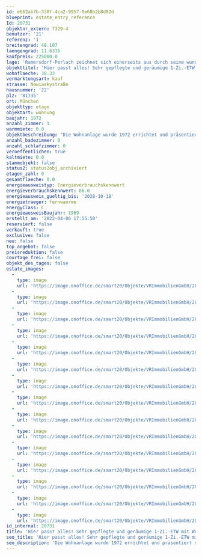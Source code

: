 ```yaml
---
id: e662ab7b-330f-4ca2-9957-0e68b2b8d82d
blueprint: estate_entry_reference
Id: 20731
objektnr_extern: 7329-4
benutzer: '21'
referenz: '1'
breitengrad: 48.107
laengengrad: 11.6316
kaufpreis: 225000.0
lage: 'Ramersdorf-Perlach zeichnet sich einerseits aus durch seine wunderschönen Naherholungsgebiete und andererseits durch seine unmittelbare Nähe zum Zentrum der bayerischen Landeshauptstadt. Der Stadtkern der Metropole München mit zahlreichen Einkaufsmöglichkeiten und Sehenswürdigkeiten wie dem Marienplatz, dem Englischen Garten, Schloss Nymphenburg, der Frauenkirche und vielem mehr ist in nur wenigen Minuten per Auto oder den öffentlichen Verkehrsmitteln erreichbar. Die Wohnung befindet sich in der Nähe zur U-Bahn-Station Quiddestraße sowie Neuperlach Zentrum. Eine schnelle Verkehrsanbindung an die A8 sowie den Mittleren Ring ist ebenfalls gegeben. Kleinere Geschäfte für den täglichen Bedarf, Supermärkte, Banken, Ärzte und Apotheken, ebenso wie Kindergärten und Grundschulen sind zu Fuß in wenigen Minuten zu erreichen. Mit dem Perlacher Forst, dem Truderinger Wald und dem Ostpark inklusive Eislaufstadion und Michaelibad stehen Erholungs- und Freizeitflächen reichlich zur Verfügung.'
objekttitel: 'Hier passt alles! Sehr gepflegte und geräumige 1-Zi.-ETW mit Wohnküche'
wohnflaeche: 38.33
vermarktungsart: kauf
strasse: Nawiaskystraße
hausnummer: '22'
plz: '81735'
ort: München
objekttyp: etage
objektart: wohnung
baujahr: 1972
anzahl_zimmer: 1
warmmiete: 0.0
objektbeschreibung: "Die Wohnanlage wurde 1972 errichtet und präsentiert sich in einem guten Zustand. 2012 wurde die Anlage komplett saniert. Die 1 Zimmer-Eigentumswohnung mit Wohnküche liegt im 4. Obergeschoss (Personenaufzug). Im Wohn- bzw. Schlafraum ist Echtholzparkett, in den restlichen Flächen sind Fliesen verlegt.\r\n\r\nVom praktisch geschnittenen Flur der Wohnung erreichen Sie das Badezimmer, den Wohn-/Schlafbereich und über diesen eine nahezu neuwertige Wohnküche mit Essecke. Das Bad verfügt über einen Waschtisch, eine Badewanne und ein WC. Die Stadtwohnung verfügt über keinen Balkon. Ein geräumiger Abstellraum im Keller ergänzt das Raumangebot.  \r\n\r\nEin Fahrradkeller und ein Tiefgaragenstellplatz (Kaufpreis: 20.000,- €) runden das Angebot ab.\r\n\r\nDas aktuelle Hausgeld beträgt monatlich 199,00 €. \r\n\r\nAktuell ist die Wohnung vermietet. \r\nDie Nettomieteinnahmen belaufen sich p.a. auf 7.284,00 €. \r\n\r\nKP Eigentumswohnung:                      225.000,00 €\r\nKP TG - Stellplatz                                     20.000,00 €\r\nKP Gesamt:                                            245.000,00 €"
anzahl_badezimmer: 0
anzahl_schlafzimmer: 0
veroeffentlichen: true
kaltmiete: 0.0
stammobjekt: false
status2: status2obj_archiviert
etagen_zahl: 0
gesamtflaeche: 0.0
energieausweistyp: Energieverbrauchskennwert
energieverbrauchskennwert: 86.0
energieausweis_gueltig_bis: '2028-10-18'
energietraeger: fernwaerme
energyClass: C
energieausweisBaujahr: 1969
erstellt_am: '2022-04-06 17:55:50'
reserviert: false
verkauft: true
exclusive: false
neu: false
top_angebot: false
preisreduktion: false
courtage_frei: false
objekt_des_tages: false
estate_images:
  -
    type: image
    url: 'https://image.onoffice.de/smart20/Objekte/VRImmobilienGmbH/20731/24907994-52d1-4489-9907-02de98d34883.jpg'
  -
    type: image
    url: 'https://image.onoffice.de/smart20/Objekte/VRImmobilienGmbH/20731/874494f4-8477-4ede-95f3-143c3454025a.jpg'
  -
    type: image
    url: 'https://image.onoffice.de/smart20/Objekte/VRImmobilienGmbH/20731/e8cc8cab-bc23-4ab6-b031-20af6d4fb3e6.jpg'
  -
    type: image
    url: 'https://image.onoffice.de/smart20/Objekte/VRImmobilienGmbH/20731/def6a091-f9be-4633-8d68-678bb6b460b0.jpg'
  -
    type: image
    url: 'https://image.onoffice.de/smart20/Objekte/VRImmobilienGmbH/20731/1f4ddef1-6f7f-4586-9be7-0b91a7b68a7a.jpg'
  -
    type: image
    url: 'https://image.onoffice.de/smart20/Objekte/VRImmobilienGmbH/20731/dd7eef5d-4853-478a-a124-706c7543816f.jpg'
  -
    type: image
    url: 'https://image.onoffice.de/smart20/Objekte/VRImmobilienGmbH/20731/8fa4b4a8-e9b1-4353-9654-f9c3b1dfee58.jpg'
  -
    type: image
    url: 'https://image.onoffice.de/smart20/Objekte/VRImmobilienGmbH/20731/8edcef8d-3fb9-4ad4-83dc-f24802c76863.jpg'
  -
    type: image
    url: 'https://image.onoffice.de/smart20/Objekte/VRImmobilienGmbH/20731/db41c4ec-0c2b-42bd-a093-8cb72066fc50.jpg'
  -
    type: image
    url: 'https://image.onoffice.de/smart20/Objekte/VRImmobilienGmbH/20731/665bc0e4-67bc-429d-a134-8432a91db3c2.jpg'
  -
    type: image
    url: 'https://image.onoffice.de/smart20/Objekte/VRImmobilienGmbH/20731/e3aacc36-e6c3-4862-950b-9537f5f0fd00.jpg'
  -
    type: image
    url: 'https://image.onoffice.de/smart20/Objekte/VRImmobilienGmbH/20731/c7ce300b-9879-4273-94b3-5148824d47ba.jpg'
  -
    type: image
    url: 'https://image.onoffice.de/smart20/Objekte/VRImmobilienGmbH/20731/822758aa-31de-41f0-806a-15fce539e35a.jpg'
  -
    type: image
    url: 'https://image.onoffice.de/smart20/Objekte/VRImmobilienGmbH/20731/3f137e03-6a49-4c8a-b5a0-442a170533e3.jpg'
  -
    type: image
    url: 'https://image.onoffice.de/smart20/Objekte/VRImmobilienGmbH/20731/aa0f43e5-1c91-4474-a826-743089f9d2eb.jpg'
id_internal: 20731
title: 'Hier passt alles! Sehr gepflegte und geräumige 1-Zi.-ETW mit Wohnküche'
seo_title: 'Hier passt alles! Sehr gepflegte und geräumige 1-Zi.-ETW mit Wohnküche'
seo_description: 'Die Wohnanlage wurde 1972 errichtet und präsentiert sich in einem guten Zustand. 2012 wurde die Anlage komplett saniert. Die 1 Zimmer-Eigentumswohnung mit Wohn'
---
```

